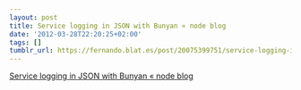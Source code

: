 ```yaml
---
layout: post
title: Service logging in JSON with Bunyan « node blog
date: '2012-03-28T22:20:25+02:00'
tags: []
tumblr_url: https://fernando.blat.es/post/20075399751/service-logging-in-json-with-bunyan-node-blog
---
```

[Service logging in JSON with Bunyan « node blog](http://blog.nodejs.org/2012/03/28/service-logging-in-json-with-bunyan/)  

